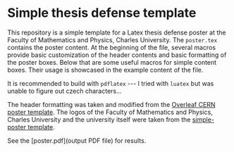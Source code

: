 # Simple thesis defense template

This repository is a simple template for a Latex thesis defense poster
at the Faculty of Mathematics and Physics, Charles University.
The `poster.tex` contains the poster content.
At the beginning of the file, several macros provide basic customization of the header contents
and basic formatting of the poster boxes.
Below that are some useful macros for simple content boxes.
Their usage is showcased in the example content of the file.

It is recommended to build with `pdflatex` --- I tried with `luatex` but was unable to figure out czech characters...

The header formatting was taken and modified from the [Overleaf CERN poster template](https://cs.overleaf.com/latex/templates/cern-poster-template/qqbtjhjhfgpz).
The logos of the Faculty of Mathematics and Physics, Charles University and the university itself
were taken from the [simple-poster template](https://github.com/mff-cuni-cz/simple-poster).

See the [poster.pdf](output PDF file) for results.
